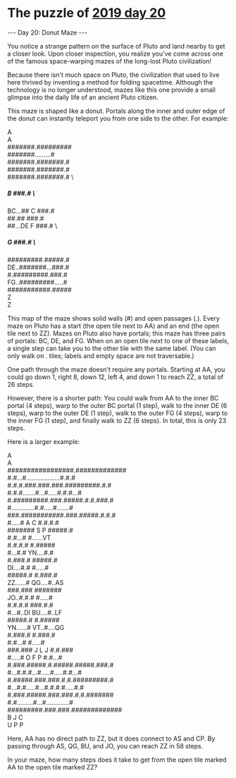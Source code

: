 # The puzzle of [2019 day 20](https://adventofcode.com/2019/day/20)

--- Day 20: Donut Maze ---

You notice a strange pattern on the surface of Pluto and land nearby to get a closer look. Upon closer inspection, you realize you've come across one of the famous space-warping mazes of the long-lost Pluto civilization!

Because there isn't much space on Pluto, the civilization that used to live here thrived by inventing a method for folding spacetime.  Although the technology is no longer understood, mazes like this one provide a small glimpse into the daily life of an ancient Pluto citizen.

This maze is shaped like a donut. Portals along the inner and outer edge of the donut can instantly teleport you from one side to the other.  For example:

A           \
         A           \
  #######.#########  \
  #######.........#  \
  #######.#######.#  \
  #######.#######.#  \
  #######.#######.#  \
  #####  B    ###.#  \
BC...##  C    ###.#  \
  ##.##       ###.#  \
  ##...DE  F  ###.#  \
  #####    G  ###.#  \
  #########.#####.#  \
DE..#######...###.#  \
  #.#########.###.#  \
FG..#########.....#  \
  ###########.#####  \
             Z       \
             Z

This map of the maze shows solid walls (#) and open passages (.). Every maze on Pluto has a start (the open tile next to AA) and an end (the open tile next to ZZ). Mazes on Pluto also have portals; this maze has three pairs of portals: BC, DE, and FG. When on an open tile next to one of these labels, a single step can take you to the other tile with the same label. (You can only walk on . tiles; labels and empty space are not traversable.)

One path through the maze doesn't require any portals.  Starting at AA, you could go down 1, right 8, down 12, left 4, and down 1 to reach ZZ, a total of 26 steps.

However, there is a shorter path:  You could walk from AA to the inner BC portal (4 steps), warp to the outer BC portal (1 step), walk to the inner DE (6 steps), warp to the outer DE (1 step), walk to the outer FG (4 steps), warp to the inner FG (1 step), and finally walk to ZZ (6 steps). In total, this is only 23 steps.

Here is a larger example:

A               \
                   A               \
  #################.#############  \
  #.#...#...................#.#.#  \
  #.#.#.###.###.###.#########.#.#  \
  #.#.#.......#...#.....#.#.#...#  \
  #.#########.###.#####.#.#.###.#  \
  #.............#.#.....#.......#  \
  ###.###########.###.#####.#.#.#  \
  #.....#        A   C    #.#.#.#  \
  #######        S   P    #####.#  \
  #.#...#                 #......VT\
  #.#.#.#                 #.#####  \
  #...#.#               YN....#.#  \
  #.###.#                 #####.#  \
DI....#.#                 #.....#  \
  #####.#                 #.###.#  \
ZZ......#               QG....#..AS\
  ###.###                 #######  \
JO..#.#.#                 #.....#  \
  #.#.#.#                 ###.#.#  \
  #...#..DI             BU....#..LF\
  #####.#                 #.#####  \
YN......#               VT..#....QG\
  #.###.#                 #.###.#  \
  #.#...#                 #.....#  \
  ###.###    J L     J    #.#.###  \
  #.....#    O F     P    #.#...#  \
  #.###.#####.#.#####.#####.###.#  \
  #...#.#.#...#.....#.....#.#...#  \
  #.#####.###.###.#.#.#########.#  \
  #...#.#.....#...#.#.#.#.....#.#  \
  #.###.#####.###.###.#.#.#######  \
  #.#.........#...#.............#  \
  #########.###.###.#############  \
           B   J   C               \
           U   P   P

Here, AA has no direct path to ZZ, but it does connect to AS and CP. By passing through AS, QG, BU, and JO, you can reach ZZ in 58 steps.

In your maze, how many steps does it take to get from the open tile marked AA to the open tile marked ZZ?